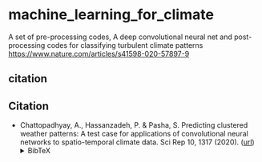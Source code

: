 # machine_learning_for_climate
A set of pre-processing codes, A deep convolutional neural net and post-processing codes for classifying turbulent climate patterns
https://www.nature.com/articles/s41598-020-57897-9

## citation





## Citation
- Chattopadhyay, A., Hassanzadeh, P. & Pasha, S. Predicting clustered weather patterns: A test case for applications of convolutional neural networks to spatio-temporal climate data. Sci Rep 10, 1317 (2020). ([url](https://doi.org/10.1038/s41598-020-57897-9))<details><summary>BibTeX</summary><pre>
@article{chattopadhyay2020predicting,
  title={Predicting clustered weather patterns: A test case for applications of convolutional neural networks to spatio-temporal climate data},
  author={Chattopadhyay, Ashesh and Hassanzadeh, Pedram and Pasha, Saba},
  journal={Scientific reports},
  volume={10},
  number={1},
  pages={1--13},
  year={2020},
  publisher={Nature Publishing Group}
}</pre></details>
